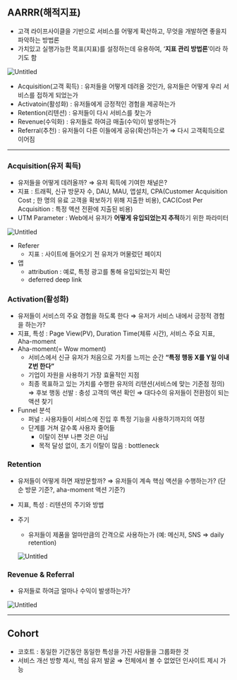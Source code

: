 ## AARRR(해적지표)

- 고객 라이프사이클을 기반으로 서비스를 어떻게 확산하고, 무엇을 개발하면 좋을지 파악하는 방법론
- 가치있고 실행가능한 목표(지표)를 설정하는데 유용하여, ‘**지표 관리 방법론**’이라 하기도 함

![Untitled](https://prod-files-secure.s3.us-west-2.amazonaws.com/26b543e5-5fcf-4981-af2b-c5e9bc825598/a81db334-b9b0-4def-a8b4-4bd1bef73b95/Untitled.png)

- Acquisition(고객 획득) : 유저들을 어떻게 데려올 것인가, 유저들은 어떻게 우리 서비스를 접하게 되었는가
- Activatoin(활성화) : 유저들에게 긍정적인 경험을 제공하는가
- Retention(리텐션) : 유저들이 다시 서비스를 찾는가
- Revenue(수익화) : 유저들로 하여금 매출(수익)이 발생하는가
- Referral(추천) : 유저들이 다른 이들에게 공유(확산)하는가 ⇒ 다시 고객획득으로 이어짐

------

### Acquisition(유저 획득)

- 유저들을 어떻게 데려올까? ⇒ 유저 획득에 기여한 채널은?
- 지표 : 트래픽, 신규 방문자 수, DAU, MAU, 앱설치, CPA(Customer Acquisition Cost ; 한 명의 유료 고객을 확보하기 위해 지출한 비용), CAC(Cost Per Acquisition : 특정 액션 전환에 지출된 비용)
- UTM Parameter : Web에서 유저가 **어떻게 유입되었는지 추적**하기 위한 파라미터

![Untitled](https://prod-files-secure.s3.us-west-2.amazonaws.com/26b543e5-5fcf-4981-af2b-c5e9bc825598/3462a03a-c3c7-4c4c-871e-ea2a4a2cae40/Untitled.png)

- Referer
  - 지표 : 사이트에 들어오기 전 유저가 머물렀던 페이지
- 앱
  - attribution : 예로, 특정 광고를 통해 유입되었는지 확인
  - deferred deep link

### Activation(활성화)

- 유저들이 서비스의 주요 경험을 하도록 한다 ⇒ 유저가 서비스 내에서 긍정적 경험을 하는가?
- 지표, 특성 : Page View(PV), Duration Time(체류 시간), 서비스 주요 지표, Aha-moment
- Aha-moment(= Wow moment)
  - 서비스에서 신규 유저가 처음으로 가치를 느끼는 순간 **“특정 행동 X를 Y일 이내 Z번 한다”**
  - 기업이 자원을 사용하기 가장 효율적인 지점
  - 최종 목표하고 있는 가치를 수행한 유저의 리텐션(서비스에 맞는 기준점 정의) ⇒ 후보 행동 선발 : 충성 고객의 액션 확인 ⇒ 대다수의 유저들이 전환점이 되는 액션 찾기
- Funnel 분석
  - 퍼널 : 사용자들이 서비스에 진입 후 특정 기능을 사용하기까지의 여정
  - 단계를 거쳐 갈수록 사용자 줄어듦
    - 이탈이 전부 나쁜 것은 아님
    - 목적 달성 없이, 초기 이탈이 많음 : bottleneck

### Retention

- 유저들이 어떻게 하면 재방문할까? ⇒ 유저들이 계속 핵심 액션을 수행하는가? (단순 방문 기준?, aha-moment 액션 기준?)

- 지표, 특성 : 리텐션의 주기와 방법

- 주기

  - 유저들이 제품을 얼마만큼의 간격으로 사용하는가 (예: 메신저, SNS ⇒ daily retention)

  ![Untitled](https://prod-files-secure.s3.us-west-2.amazonaws.com/26b543e5-5fcf-4981-af2b-c5e9bc825598/da1b6f34-7e40-438e-940e-4ea459f7fd40/Untitled.png)

### Revenue & Referral

- 유저들로 하여금 얼마나 수익이 발생하는가?

![Untitled](https://prod-files-secure.s3.us-west-2.amazonaws.com/26b543e5-5fcf-4981-af2b-c5e9bc825598/a86ca419-80e4-4b2c-a04a-51a468830d47/Untitled.png)

------

## Cohort

- 코호트 : 동일한 기간동안 동일한 특성을 가진 사람들을 그룹화한 것
- 서비스 개선 방향 제시, 핵심 유저 발굴 ⇒ 전체에서 볼 수 없었던 인사이트 제시 가능

